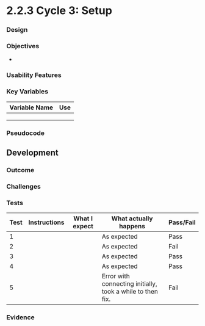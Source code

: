 # 2.2.3 Cycle 3: Setup

### Design



### Objectives

*

### Usability Features



### Key Variables

| Variable Name | Use |
| ------------- | --- |
|               |     |
|               |     |
|               |     |

### Pseudocode

## Development

### Outcome



### Challenges



### Tests

| Test | Instructions | What I expect | What actually happens                                      | Pass/Fail |
| ---- | ------------ | ------------- | ---------------------------------------------------------- | --------- |
| 1    |              |               | As expected                                                | Pass      |
| 2    |              |               | As expected                                                | Fail      |
| 3    |              |               | As expected                                                | Pass      |
| 4    |              |               | As expected                                                | Pass      |
| 5    |              |               | Error with connecting initially, took a while to then fix. | Fail      |

### Evidence
